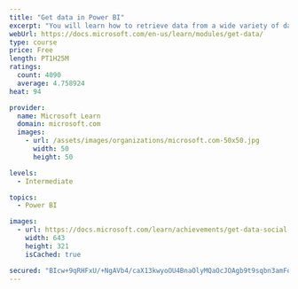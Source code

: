```yaml
---
title: "Get data in Power BI"
excerpt: "You will learn how to retrieve data from a wide variety of data sources, including Microsoft Excel, relational databases, and NoSQL data stores. You will also learn how to improve performance while retrieving data."
webUrl: https://docs.microsoft.com/en-us/learn/modules/get-data/
type: course
price: Free
length: PT1H25M
ratings:
  count: 4090
  average: 4.758924
heat: 94

provider:
  name: Microsoft Learn
  domain: microsoft.com
  images:
    - url: /assets/images/organizations/microsoft.com-50x50.jpg
      width: 50
      height: 50

levels:
  - Intermediate

topics:
  - Power BI

images:
  - url: https://docs.microsoft.com/learn/achievements/get-data-social.png
    width: 643
    height: 321
    isCached: true

secured: "BIcw+9qRHFxU/+NgAVb4/caX13kwyoOU4BnaOlyMQaOcJOAgb9t9sqbn3amFoX2/al7xTL4lbEkZTEUrfwpel++4qlh3YRoyvtQkxDU2j3ilBxbeXMRpdaooKq1kA825xSn57o/kcXMIHIXJu8UCAExgK+KAICZKHJSVI7giuhI+jrqPnDiJon4VQhZRpBl+ia5/UkSS3MFzZAqXwUk0aFp+KQkgMjZhnfaqJYrQORLLUuw6vD1KuyxQM27l5U8rdgQFbklWNyyAtL6VHedNlKMM2BxYkjwp0jRI+bY8oJkENRjtfk/u5r0Lrv3kZ4+XzRmsCgfxLFkFUHjnfVBy7JS5uMpF0ssbsa2WFcvDWTte5ATegA3N0O4AqiC2Q8/Yd03iV7i0nNYAFvxxm9P115pUCiadqmY1kgWY/z8dD9E=;r3GR2T3MgIDgT3s7EbvWrA=="
---
```


